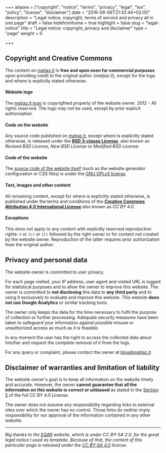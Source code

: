 +++
aliases = ["copyright", "notice", "terms", "privacy", "legal", "tos", "policy", "license", "disclaimer"]
date = "2016-06-06T21:32:44+02:00"
description = "Legal notice, copyright, terms of service and privacy all in one page"
draft = false
hidefromhome = true
highlight = false
slug = "legal-notice"
title = "Legal notice: copyright, privacy and disclaimer"
type = "page"
weight = 0

+++

## Copyright and Creative Commons

The content on [matjaz.it](/) is **free and open even for commercial purpuses**
upon providing credit to the original author (_matjaz.it_), except for the logo
and where is explicitly stated otherwise.


#### Website logo

The [matjaz.it logo](/images/logos/matjaz_it_logo.png) is copyrighted property of the
website owner. 2012 - All rights reserved. The logo may not be used, except by prior
explicit authorisation.


#### Code **on** the website

Any source code published on [matjaz.it](/), except where is
explicitly stated otherwise, is released under the
**[BSD 3-clause License](https://en.wikipedia.org/wiki/BSD_licenses#3-clause_license_.28.22Revised_BSD_License.22.2C_.22New_BSD_License.22.2C_or_.22Modified_BSD_License.22.29)**,
also known as _Revised BSD License_, _New BSD License_ or _Modified BSD
License_.


#### Code **of** the website

The [source code of the website itself](https://github.com/TheMatjaz/matjaz.it) (such as the website generator configuration or CSS files) is under the [GNU GPLv3 license](https://www.gnu.org/licenses/gpl-3.0.html).


#### Text, images and other content

All remaining content, except for where is explicitly stated otherwise, is
published under the terms and conditions of the
**[Creative Commons Attribution 4.0 International License](https://creativecommons.org/licenses/by/4.0/)**
also known as _CC BY 4.0_.


#### Exceptions

This does not apply to any content with explicitly reserved reproduction rights:
`©` or `(c)` or `(C)` followed by the right owner or for content not created by
the website owner. Reproduction of the latter requires prior authorization from
the original author.


## Privacy and personal data

The website owner is committed to user privacy.

For each page visited, your IP address, user agent and visited URL is logged for
statistical purposes and to allow the owner to improve this website. The owner
is committed to **not disclosing** this data to **any third party** and to using
it exclusively to evaluate and improve this website. This website **does not use
Google Analytics** or similar tracking tools.

The owner only keeps the data for the time necessary to fulfil the purpose of
collection or further processing. Adequate security measures have been taken to
safeguard your information against possible misuse or unauthorized access as
much as it is feasible.

In any moment the user has the right to access the collected data about him/her
and request the complete removal of it from the logs.

For any query or complaint, please contact the owner at <blog@matjaz.it>


## Disclaimer of warranties and limitation of liability

The website owner's goal is to keep all information on the website timely and
accurate. However, the owner **cannot guarantee that all the information on this
website is correct or unbiased** as stated in the
[Section 5](https://creativecommons.org/licenses/by/4.0/legalcode) of the
full CC BY 4.0 License.

The owner does not assume any responsibility regarding links to external sites
over which the owner has no control. Those links do neither imply responsibility
for nor approval of the information contained in any other website.


*******

_Big thanks to the [EQAR](https://www.eqar.eu/about/topnav/legal-notice.html)
website, which is under CC BY-SA 2.0, for the great legal notice I used as
template. Because of that, the content of this particular page is released under
the [CC BY-SA 4.0](https://creativecommons.org/licenses/by-sa/4.0/) license._
